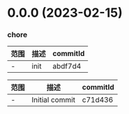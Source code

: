 # 0.0.0 (2023-02-15)

### chore
范围|描述|commitId
--|--|--
 - | init | abdf7d4


范围|描述|commitId
--|--|--
 - | Initial commit | c71d436

